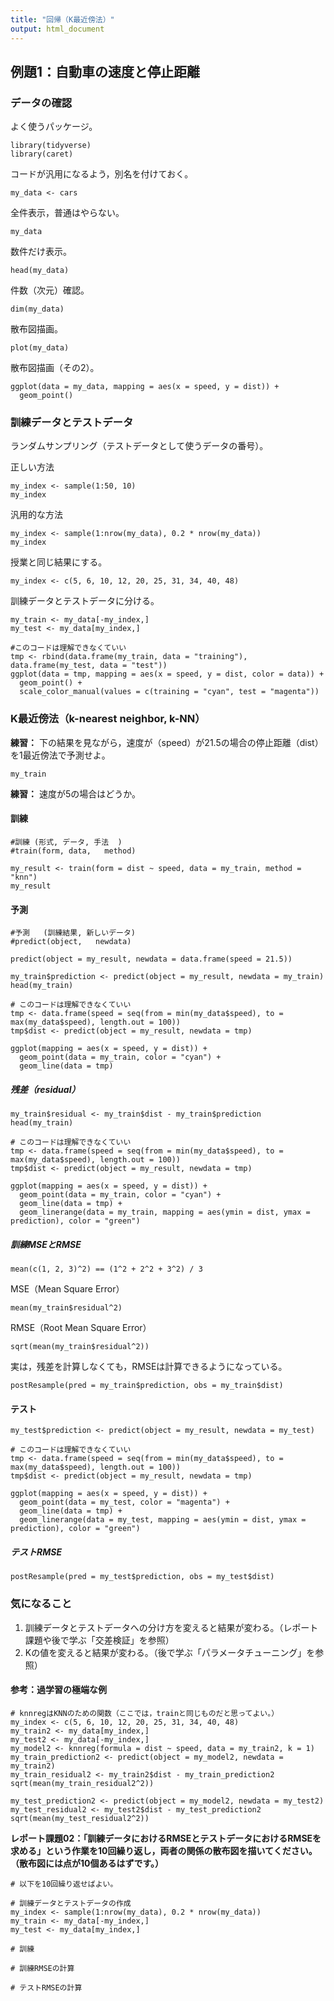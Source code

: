 ```yaml
---
title: "回帰（K最近傍法）"
output: html_document
---
```


## 例題1：⾃動⾞の速度と停⽌距離

### データの確認

よく使うパッケージ。

```{r}
library(tidyverse)
library(caret)
```

コードが汎用になるよう，別名を付けておく。

```{r}
my_data <- cars
```

全件表示，普通はやらない。

```{r, eval=FALSE}
my_data
```

数件だけ表示。

```{r}
head(my_data)
```

件数（次元）確認。

```{r}
dim(my_data)
```

散布図描画。

```{r}
plot(my_data)
```

散布図描画（その2）。

```{r}
ggplot(data = my_data, mapping = aes(x = speed, y = dist)) +
  geom_point()
```

### 訓練データとテストデータ

ランダムサンプリング（テストデータとして使うデータの番号）。

正しい方法

```{r}
my_index <- sample(1:50, 10)
my_index
```

汎用的な方法

```{r}
my_index <- sample(1:nrow(my_data), 0.2 * nrow(my_data))
my_index
```

授業と同じ結果にする。

```{r}
my_index <- c(5, 6, 10, 12, 20, 25, 31, 34, 40, 48)
```

訓練データとテストデータに分ける。

```{r}
my_train <- my_data[-my_index,]
my_test <- my_data[my_index,]
```

```{r}
#このコードは理解できなくていい
tmp <- rbind(data.frame(my_train, data = "training"), data.frame(my_test, data = "test"))
ggplot(data = tmp, mapping = aes(x = speed, y = dist, color = data)) +
  geom_point() +
  scale_color_manual(values = c(training = "cyan", test = "magenta"))
```

### K最近傍法（k-nearest neighbor, k-NN）

**練習：** 下の結果を見ながら，速度が（speed）が21.5の場合の停止距離（dist）を1最近傍法で予測せよ。

```{r}
my_train
```

**練習：** 速度が5の場合はどうか。

#### 訓練

```{r}
#訓練 (形式, データ, 手法  )
#train(form, data,   method)

my_result <- train(form = dist ~ speed, data = my_train, method = "knn")
my_result
```

#### 予測

```{r}
#予測   (訓練結果, 新しいデータ)
#predict(object,   newdata)

predict(object = my_result, newdata = data.frame(speed = 21.5))
```

```{r}
my_train$prediction <- predict(object = my_result, newdata = my_train)
head(my_train)
```

```{r}
# このコードは理解できなくていい
tmp <- data.frame(speed = seq(from = min(my_data$speed), to = max(my_data$speed), length.out = 100))
tmp$dist <- predict(object = my_result, newdata = tmp)

ggplot(mapping = aes(x = speed, y = dist)) +
  geom_point(data = my_train, color = "cyan") +
  geom_line(data = tmp)
```

##### 残差（residual）

```{r}
my_train$residual <- my_train$dist - my_train$prediction
head(my_train)
```

```{r}
# このコードは理解できなくていい
tmp <- data.frame(speed = seq(from = min(my_data$speed), to = max(my_data$speed), length.out = 100))
tmp$dist <- predict(object = my_result, newdata = tmp)

ggplot(mapping = aes(x = speed, y = dist)) +
  geom_point(data = my_train, color = "cyan") +
  geom_line(data = tmp) +
  geom_linerange(data = my_train, mapping = aes(ymin = dist, ymax = prediction), color = "green")
```

##### 訓練MSEとRMSE

```{r}
mean(c(1, 2, 3)^2) == (1^2 + 2^2 + 3^2) / 3
```

MSE（Mean Square Error）

```{r}
mean(my_train$residual^2)
```


RMSE（Root Mean Square Error）

```{r}
sqrt(mean(my_train$residual^2))
```

実は，残差を計算しなくても，RMSEは計算できるようになっている。

```{r}
postResample(pred = my_train$prediction, obs = my_train$dist)
```

#### テスト

```{r}
my_test$prediction <- predict(object = my_result, newdata = my_test)
```

```{r}
# このコードは理解できなくていい
tmp <- data.frame(speed = seq(from = min(my_data$speed), to = max(my_data$speed), length.out = 100))
tmp$dist <- predict(object = my_result, newdata = tmp)

ggplot(mapping = aes(x = speed, y = dist)) +
  geom_point(data = my_test, color = "magenta") +
  geom_line(data = tmp) +
  geom_linerange(data = my_test, mapping = aes(ymin = dist, ymax = prediction), color = "green")
```

##### テストRMSE

```{r}
postResample(pred = my_test$prediction, obs = my_test$dist)
```

### 気になること

1. 訓練データとテストデータへの分け方を変えると結果が変わる。（レポート課題や後で学ぶ「交差検証」を参照）
1. Kの値を変えると結果が変わる。（後で学ぶ「パラメータチューニング」を参照）

#### 参考：過学習の極端な例

```{r}
# knnregはKNNのための関数（ここでは，trainと同じものだと思ってよい。）
my_index <- c(5, 6, 10, 12, 20, 25, 31, 34, 40, 48)
my_train2 <- my_data[my_index,]
my_test2 <- my_data[-my_index,]
my_model2 <- knnreg(formula = dist ~ speed, data = my_train2, k = 1)
my_train_prediction2 <- predict(object = my_model2, newdata = my_train2)
my_train_residual2 <- my_train2$dist - my_train_prediction2
sqrt(mean(my_train_residual2^2))
```

```{r}
my_test_prediction2 <- predict(object = my_model2, newdata = my_test2)
my_test_residual2 <- my_test2$dist - my_test_prediction2
sqrt(mean(my_test_residual2^2))
```

**レポート課題02：「訓練データにおけるRMSEとテストデータにおけるRMSEを求める」という作業を10回繰り返し，両者の関係の散布図を描いてください。（散布図には点が10個あるはずです。）**

```{r, eval=FALSE}
# 以下を10回繰り返せばよい。

# 訓練データとテストデータの作成
my_index <- sample(1:nrow(my_data), 0.2 * nrow(my_data))
my_train <- my_data[-my_index,]
my_test <- my_data[my_index,]

# 訓練

# 訓練RMSEの計算

# テストRMSEの計算
```